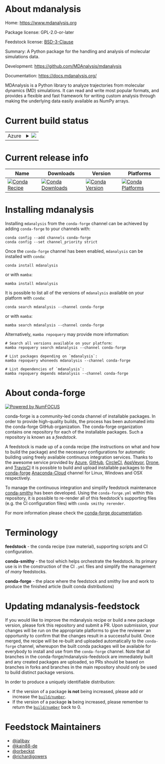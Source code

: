 About mdanalysis
================

Home: https://www.mdanalysis.org

Package license: GPL-2.0-or-later

Feedstock license: [BSD-3-Clause](https://github.com/conda-forge/mdanalysis-feedstock/blob/main/LICENSE.txt)

Summary: A Python package for the handling and analysis of molecular simulations data.

Development: https://github.com/MDAnalysis/mdanalysis

Documentation: https://docs.mdanalysis.org/

MDAnalysis is a Python library to analyze trajectories from molecular
dynamics (MD) simulations. It can read and write most popular formats, and
provides a flexible and fast framework for writing custom analysis through
making the underlying data easily available as NumPy arrays.


Current build status
====================


<table>
    
  <tr>
    <td>Azure</td>
    <td>
      <details>
        <summary>
          <a href="https://dev.azure.com/conda-forge/feedstock-builds/_build/latest?definitionId=618&branchName=main">
            <img src="https://dev.azure.com/conda-forge/feedstock-builds/_apis/build/status/mdanalysis-feedstock?branchName=main">
          </a>
        </summary>
        <table>
          <thead><tr><th>Variant</th><th>Status</th></tr></thead>
          <tbody><tr>
              <td>linux_64_numpy1.19python3.8.____cpythonpython_implcpython</td>
              <td>
                <a href="https://dev.azure.com/conda-forge/feedstock-builds/_build/latest?definitionId=618&branchName=main">
                  <img src="https://dev.azure.com/conda-forge/feedstock-builds/_apis/build/status/mdanalysis-feedstock?branchName=main&jobName=linux&configuration=linux_64_numpy1.19python3.8.____cpythonpython_implcpython" alt="variant">
                </a>
              </td>
            </tr><tr>
              <td>linux_64_numpy1.19python3.9.____cpythonpython_implcpython</td>
              <td>
                <a href="https://dev.azure.com/conda-forge/feedstock-builds/_build/latest?definitionId=618&branchName=main">
                  <img src="https://dev.azure.com/conda-forge/feedstock-builds/_apis/build/status/mdanalysis-feedstock?branchName=main&jobName=linux&configuration=linux_64_numpy1.19python3.9.____cpythonpython_implcpython" alt="variant">
                </a>
              </td>
            </tr><tr>
              <td>linux_64_numpy1.21python3.10.____cpythonpython_implcpython</td>
              <td>
                <a href="https://dev.azure.com/conda-forge/feedstock-builds/_build/latest?definitionId=618&branchName=main">
                  <img src="https://dev.azure.com/conda-forge/feedstock-builds/_apis/build/status/mdanalysis-feedstock?branchName=main&jobName=linux&configuration=linux_64_numpy1.21python3.10.____cpythonpython_implcpython" alt="variant">
                </a>
              </td>
            </tr><tr>
              <td>osx_64_numpy1.19python3.8.____cpythonpython_implcpython</td>
              <td>
                <a href="https://dev.azure.com/conda-forge/feedstock-builds/_build/latest?definitionId=618&branchName=main">
                  <img src="https://dev.azure.com/conda-forge/feedstock-builds/_apis/build/status/mdanalysis-feedstock?branchName=main&jobName=osx&configuration=osx_64_numpy1.19python3.8.____cpythonpython_implcpython" alt="variant">
                </a>
              </td>
            </tr><tr>
              <td>osx_64_numpy1.19python3.9.____cpythonpython_implcpython</td>
              <td>
                <a href="https://dev.azure.com/conda-forge/feedstock-builds/_build/latest?definitionId=618&branchName=main">
                  <img src="https://dev.azure.com/conda-forge/feedstock-builds/_apis/build/status/mdanalysis-feedstock?branchName=main&jobName=osx&configuration=osx_64_numpy1.19python3.9.____cpythonpython_implcpython" alt="variant">
                </a>
              </td>
            </tr><tr>
              <td>osx_64_numpy1.21python3.10.____cpythonpython_implcpython</td>
              <td>
                <a href="https://dev.azure.com/conda-forge/feedstock-builds/_build/latest?definitionId=618&branchName=main">
                  <img src="https://dev.azure.com/conda-forge/feedstock-builds/_apis/build/status/mdanalysis-feedstock?branchName=main&jobName=osx&configuration=osx_64_numpy1.21python3.10.____cpythonpython_implcpython" alt="variant">
                </a>
              </td>
            </tr><tr>
              <td>win_64_numpy1.19python3.8.____cpython</td>
              <td>
                <a href="https://dev.azure.com/conda-forge/feedstock-builds/_build/latest?definitionId=618&branchName=main">
                  <img src="https://dev.azure.com/conda-forge/feedstock-builds/_apis/build/status/mdanalysis-feedstock?branchName=main&jobName=win&configuration=win_64_numpy1.19python3.8.____cpython" alt="variant">
                </a>
              </td>
            </tr><tr>
              <td>win_64_numpy1.19python3.9.____cpython</td>
              <td>
                <a href="https://dev.azure.com/conda-forge/feedstock-builds/_build/latest?definitionId=618&branchName=main">
                  <img src="https://dev.azure.com/conda-forge/feedstock-builds/_apis/build/status/mdanalysis-feedstock?branchName=main&jobName=win&configuration=win_64_numpy1.19python3.9.____cpython" alt="variant">
                </a>
              </td>
            </tr><tr>
              <td>win_64_numpy1.21python3.10.____cpython</td>
              <td>
                <a href="https://dev.azure.com/conda-forge/feedstock-builds/_build/latest?definitionId=618&branchName=main">
                  <img src="https://dev.azure.com/conda-forge/feedstock-builds/_apis/build/status/mdanalysis-feedstock?branchName=main&jobName=win&configuration=win_64_numpy1.21python3.10.____cpython" alt="variant">
                </a>
              </td>
            </tr>
          </tbody>
        </table>
      </details>
    </td>
  </tr>
</table>

Current release info
====================

| Name | Downloads | Version | Platforms |
| --- | --- | --- | --- |
| [![Conda Recipe](https://img.shields.io/badge/recipe-mdanalysis-green.svg)](https://anaconda.org/conda-forge/mdanalysis) | [![Conda Downloads](https://img.shields.io/conda/dn/conda-forge/mdanalysis.svg)](https://anaconda.org/conda-forge/mdanalysis) | [![Conda Version](https://img.shields.io/conda/vn/conda-forge/mdanalysis.svg)](https://anaconda.org/conda-forge/mdanalysis) | [![Conda Platforms](https://img.shields.io/conda/pn/conda-forge/mdanalysis.svg)](https://anaconda.org/conda-forge/mdanalysis) |

Installing mdanalysis
=====================

Installing `mdanalysis` from the `conda-forge` channel can be achieved by adding `conda-forge` to your channels with:

```
conda config --add channels conda-forge
conda config --set channel_priority strict
```

Once the `conda-forge` channel has been enabled, `mdanalysis` can be installed with `conda`:

```
conda install mdanalysis
```

or with `mamba`:

```
mamba install mdanalysis
```

It is possible to list all of the versions of `mdanalysis` available on your platform with `conda`:

```
conda search mdanalysis --channel conda-forge
```

or with `mamba`:

```
mamba search mdanalysis --channel conda-forge
```

Alternatively, `mamba repoquery` may provide more information:

```
# Search all versions available on your platform:
mamba repoquery search mdanalysis --channel conda-forge

# List packages depending on `mdanalysis`:
mamba repoquery whoneeds mdanalysis --channel conda-forge

# List dependencies of `mdanalysis`:
mamba repoquery depends mdanalysis --channel conda-forge
```


About conda-forge
=================

[![Powered by
NumFOCUS](https://img.shields.io/badge/powered%20by-NumFOCUS-orange.svg?style=flat&colorA=E1523D&colorB=007D8A)](https://numfocus.org)

conda-forge is a community-led conda channel of installable packages.
In order to provide high-quality builds, the process has been automated into the
conda-forge GitHub organization. The conda-forge organization contains one repository
for each of the installable packages. Such a repository is known as a *feedstock*.

A feedstock is made up of a conda recipe (the instructions on what and how to build
the package) and the necessary configurations for automatic building using freely
available continuous integration services. Thanks to the awesome service provided by
[Azure](https://azure.microsoft.com/en-us/services/devops/), [GitHub](https://github.com/),
[CircleCI](https://circleci.com/), [AppVeyor](https://www.appveyor.com/),
[Drone](https://cloud.drone.io/welcome), and [TravisCI](https://travis-ci.com/)
it is possible to build and upload installable packages to the
[conda-forge](https://anaconda.org/conda-forge) [Anaconda-Cloud](https://anaconda.org/)
channel for Linux, Windows and OSX respectively.

To manage the continuous integration and simplify feedstock maintenance
[conda-smithy](https://github.com/conda-forge/conda-smithy) has been developed.
Using the ``conda-forge.yml`` within this repository, it is possible to re-render all of
this feedstock's supporting files (e.g. the CI configuration files) with ``conda smithy rerender``.

For more information please check the [conda-forge documentation](https://conda-forge.org/docs/).

Terminology
===========

**feedstock** - the conda recipe (raw material), supporting scripts and CI configuration.

**conda-smithy** - the tool which helps orchestrate the feedstock.
                   Its primary use is in the construction of the CI ``.yml`` files
                   and simplify the management of *many* feedstocks.

**conda-forge** - the place where the feedstock and smithy live and work to
                  produce the finished article (built conda distributions)


Updating mdanalysis-feedstock
=============================

If you would like to improve the mdanalysis recipe or build a new
package version, please fork this repository and submit a PR. Upon submission,
your changes will be run on the appropriate platforms to give the reviewer an
opportunity to confirm that the changes result in a successful build. Once
merged, the recipe will be re-built and uploaded automatically to the
`conda-forge` channel, whereupon the built conda packages will be available for
everybody to install and use from the `conda-forge` channel.
Note that all branches in the conda-forge/mdanalysis-feedstock are
immediately built and any created packages are uploaded, so PRs should be based
on branches in forks and branches in the main repository should only be used to
build distinct package versions.

In order to produce a uniquely identifiable distribution:
 * If the version of a package **is not** being increased, please add or increase
   the [``build/number``](https://docs.conda.io/projects/conda-build/en/latest/resources/define-metadata.html#build-number-and-string).
 * If the version of a package **is** being increased, please remember to return
   the [``build/number``](https://docs.conda.io/projects/conda-build/en/latest/resources/define-metadata.html#build-number-and-string)
   back to 0.

Feedstock Maintainers
=====================

* [@ialibay](https://github.com/ialibay/)
* [@kain88-de](https://github.com/kain88-de/)
* [@orbeckst](https://github.com/orbeckst/)
* [@richardjgowers](https://github.com/richardjgowers/)

